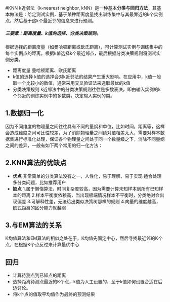 #KNN
k近邻法（k-nearest neighbor, kNN）是一种基本**分类与回归方法**，其基本做法是：给定测试实例，基于某种距离度量找出训练集中与其最靠近的k个实例点，然后基于这k个最近邻的信息来进行预测。
##### 三要素：距离度量、k值的选择、分类决策规则。
根据选择的距离度量（如曼哈顿距离或欧氏距离），可计算测试实例与训练集中的每个实例点的距离，根据k值选择k个最近邻点，最后根据分类决策规则将测试实例分类。
- 距离度量
曼哈顿距离、欧氏距离
- k值的选择
k值的选择会对k近邻法的结果产生重大影响。在应用中，k值一般取一个比较小的数值，通常采用交叉验证法来选取最优的k值
- 分类决策规则
k近邻法中的分类决策规则往往是多数表决，即由输入实例的k个邻近的训练实例中的多数类，决定输入实例的类。

## 1.数据归一化
因为不同维度的物理量之间往往具有不同的量纲和单位，比如时间，距离等，这样会造成维度之间可比性较差，为了消除物理量之间绝对值相差太大，需要对样本数据集进行标准化处理，保证各个物理量之间处于同一个数量级之下，消除不同量纲之间的差异，一般有如下两个常用的归一化方法：

## 2.KNN算法的优缺点
- **优点**
非常简单的分类算法没有之一，人性化，易于理解，易于实现
适合处理多分类问题，比如推荐用户
- **缺点**
1.属于懒惰算法，时间复杂度较高，因为需要计算未知样本到所有已知样本的距离
2.样本平衡度依赖高，当出现极端情况样本不平衡时，分类绝对会出现偏差
3.可解释性差，无法给出类似决策树那样的规则
4.向量的维度越高，欧式距离的区分能力就越弱

## 3.与EM算法的关系
K均值算法和EM算法的相似之处在于，K均值先固定中心，然后寻找最近邻的K个点，在根据K个点反过来计算最优中心

## 回归
- 计算待测点到已知点的距离
- 选择距离待测点最近的K个点，k值为人工设置的，至于k值如何设置合适在后边讨论。
- 将k个点的值取平均值作为最终的预测结果